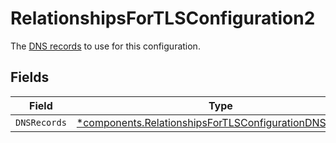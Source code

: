 # RelationshipsForTLSConfiguration2

The [DNS records](/reference/api/tls/custom-certs/dns-records/) to use for this configuration.


## Fields

| Field                                                                                                                           | Type                                                                                                                            | Required                                                                                                                        | Description                                                                                                                     |
| ------------------------------------------------------------------------------------------------------------------------------- | ------------------------------------------------------------------------------------------------------------------------------- | ------------------------------------------------------------------------------------------------------------------------------- | ------------------------------------------------------------------------------------------------------------------------------- |
| `DNSRecords`                                                                                                                    | [*components.RelationshipsForTLSConfigurationDNSRecords](../../models/components/relationshipsfortlsconfigurationdnsrecords.md) | :heavy_minus_sign:                                                                                                              | N/A                                                                                                                             |